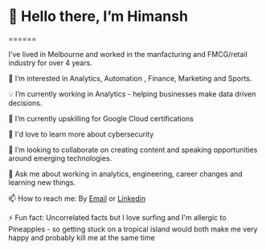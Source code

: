 # 👋 Hello there, I’m Himansh
======

I've lived in Melbourne and worked in the manfacturing and FMCG/retail industry for over 4 years. 

👀 I’m interested in Analytics, Automation , Finance, Marketing and Sports. 

💡 I’m currently working in Analytics - helping businesses make data driven decisions.

🌱 I’m currently upskilling for Google Cloud certifications 

📖 I'd love to learn more about cybersecurity

🍐 I’m looking to collaborate on creating content and speaking opportunities around emerging technologies.

💬 Ask me about working in analytics, engineering, career changes and learning new things.

📫 How to reach me: By [Email](mailto:himanshmishra1@gmail.com) or [Linkedin](https://www.linkedin.com/in/himanshmishra1/)

⚡ Fun fact: Uncorrelated facts but I love surfing and I'm allergic to Pineapples - so getting stuck on a tropical island would both make me very happy and probably kill me at the same time

<!---
himansh1/himansh1 is a ✨ special ✨ repository because its `README.md` (this file) appears on your GitHub profile.
You can click the Preview link to take a look at your changes.
--->

